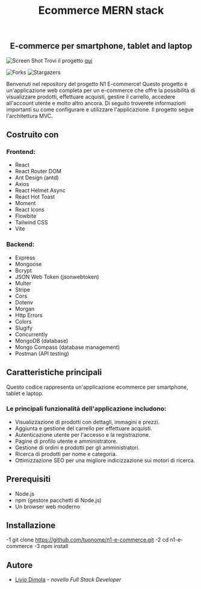 <h1 align="center">Ecommerce MERN stack</h1>
<br/>
<p align="center">
  <h2 align="center">E-commerce per smartphone, tablet and laptop</h2>
</p>

![Screen Shot](https://i.ibb.co/XxPvygN/ecommercebanne.png)
Trovi il progetto [qui](https://n1eco.netlify.app/)

![Forks](https://img.shields.io/github/forks/liviodimola/Ecommerce-Mern-Stack?style=social) ![Stargazers](https://img.shields.io/github/stars/liviodimola/Ecommerce-Mern-Stack?style=social) 

Benvenuti nel repository del progetto N1 E-commerce! Questo progetto è un'applicazione web completa per un e-commerce che offre la possibilità di visualizzare prodotti, effettuare acquisti, gestire il carrello, accedere all'account utente e molto altro ancora. Di seguito troverete informazioni importanti su come configurare e utilizzare l'applicazione. Il progetto segue l'architettura MVC.

## Costruito con

<h3>Frontend:</h3>

- React
- React Router DOM
- Ant Design (antd)
- Axios
- React Helmet Async
- React Hot Toast
- Moment
- React Icons
- Flowbite
- Tailwind CSS
- Vite

<h3>Backend:</h3>

* Express
* Mongoose
* Bcrypt
* JSON Web Token (jsonwebtoken)
* Multer
* Stripe
* Cors
* Dotenv
* Morgan
* Http Errors
* Colors
* Slugify
* Concurrently
* MongoDB (database)
* Mongo Compass (database management)
* Postman (API testing)
  
## Caratteristiche principali
Questo codice rappresenta un'applicazione ecommerce per smartphone, tablet e laptop.

<h3>Le principali funzionalità dell'applicazione includono:</h3>

- Visualizzazione di prodotti con dettagli, immagini e prezzi.
- Aggiunta e gestione del carrello per effettuare acquisti.
- Autenticazione utente per l'accesso e la registrazione.
- Pagine di profilo utente e amministratore.
- Gestione di ordini e prodotti per gli amministratori.
- Ricerca di prodotti per nome e categoria.
- Ottimizzazione SEO per una migliore indicizzazione sui motori di ricerca.

## Prerequisiti
- Node.js
- npm (gestore pacchetti di Node.js)
- Un browser web moderno

## Installazione

-1 git clone https://github.com/tuonome/n1-e-commerce.git 
-2 cd n1-e-commerce
-3 npm install

## Autore
* [Livio Dimola](https://github.com/liviodimola) - *novello Full Stack Developer*
